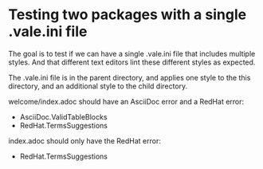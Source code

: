 # Testing two packages with a single .vale.ini file 

The goal is to test if we can have a single .vale.ini file that includes multiple styles. And that different text editors lint these different styles as expected. 

The .vale.ini file is in the parent directory, and applies one style to the this directory, and an additional style to the child directory. 

welcome/index.adoc should have an AsciiDoc error and a RedHat error:
* AsciiDoc.ValidTableBlocks
* RedHat.TermsSuggestions

index.adoc should only have the RedHat error:
* RedHat.TermsSuggestions

